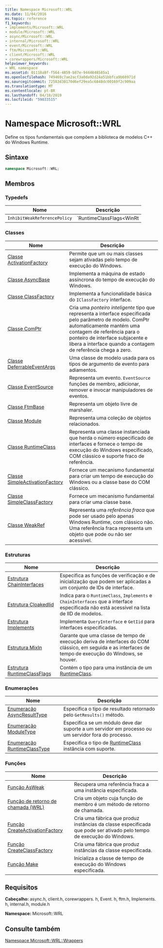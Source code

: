 ```yaml
---
title: Namespace Microsoft::WRL
ms.date: 11/04/2016
ms.topic: reference
f1_keywords:
- implements/Microsoft::WRL
- module/Microsoft::WRL
- async/Microsoft::WRL
- internal/Microsoft::WRL
- event/Microsoft::WRL
- ftm/Microsoft::WRL
- client/Microsoft::WRL
- corewrappers/Microsoft::WRL
helpviewer_keywords:
- WRL namespace
ms.assetid: 01118a8f-f564-4859-b87e-9444848585a1
ms.openlocfilehash: 749469c7ae2acf3a0da92d24a51bbfca9b68971d
ms.sourcegitcommit: 72583d30170d6ef29ea5c6848dc00169f2c909aa
ms.translationtype: MT
ms.contentlocale: pt-BR
ms.lasthandoff: 04/18/2019
ms.locfileid: "59033515"
---
```

# <a name="microsoftwrl-namespace"></a>Namespace Microsoft::WRL

Define os tipos fundamentais que compõem a biblioteca de modelos C++ do Windows Runtime.

## <a name="syntax"></a>Sintaxe

```cpp
namespace Microsoft::WRL;
```

## <a name="members"></a>Membros

### <a name="typedefs"></a>Typedefs

|Nome|Descrição|
|----------|-----------------|
|`InhibitWeakReferencePolicy`|`RuntimeClassFlags<WinRt | InhibitWeakReference>`|

### <a name="classes"></a>Classes

|Nome|Descrição|
|----------|-----------------|
|[Classe ActivationFactory](activationfactory-class.md)|Permite que um ou mais classes sejam ativadas pelo tempo de execução do Windows.|
|[Classe AsyncBase](asyncbase-class.md)|Implementa a máquina de estado assíncrona do tempo de execução do Windows.|
|[Classe ClassFactory](classfactory-class.md)|Implementa a funcionalidade básica do `IClassFactory` interface.|
|[Classe ComPtr](comptr-class.md)|Cria uma *ponteiro inteligente* tipo que representa a interface especificada pelo parâmetro de modelo. ComPtr automaticamente mantém uma contagem de referência para o ponteiro de interface subjacente e libera a interface quando a contagem de referência chega a zero.|
|[Classe DeferrableEventArgs](deferrableeventargs-class.md)|Uma classe de modelo usada para os tipos de argumento de evento para adiamentos.|
|[Classe EventSource](eventsource-class.md)|Representa um evento. `EventSource` funções de membro, adicionar, remover e invocar manipuladores de eventos.|
|[Classe FtmBase](ftmbase-class.md)|Representa um objeto livre de marshaler.|
|[Classe Module](module-class.md)|Representa uma coleção de objetos relacionados.|
|[Classe RuntimeClass](runtimeclass-class.md)|Representa uma classe instanciada que herda o número especificado de interfaces e fornece o tempo de execução do Windows especificado, COM clássico e suporte fraco de referência.|
|[Classe SimpleActivationFactory](simpleactivationfactory-class.md)|Fornece um mecanismo fundamental para criar um tempo de execução do Windows ou a classe base do COM clássico.|
|[Classe SimpleClassFactory](simpleclassfactory-class.md)|Fornece um mecanismo fundamental para criar uma classe base.|
|[Classe WeakRef](weakref-class.md)|Representa uma *referência fraca* que pode ser usado pelo apenas Windows Runtime, com clássico não. Uma referência fraca representa um objeto que pode ou não ser acessível.|

### <a name="structures"></a>Estruturas

|Nome|Descrição|
|----------|-----------------|
|[Estrutura ChainInterfaces](chaininterfaces-structure.md)|Especifica as funções de verificação e de inicialização que podem ser aplicadas a um conjunto de IDs de interface.|
|[Estrutura CloakedIid](cloakediid-structure.md)|Indica para o `RuntimeClass`, `Implements` e `ChainInterfaces` que a interface especificada não está acessível na lista de IID de modelos.|
|[Estrutura Implements](implements-structure.md)|Implementa `QueryInterface` e `GetIid` para interfaces especificadas.|
|[Estrutura MixIn](mixin-structure.md)|Garante que uma classe de tempo de execução deriva de interfaces do COM clássico, em seguida e as interfaces de tempo de execução do Windows, se houver.|
|[Estrutura RuntimeClassFlags](runtimeclassflags-structure.md)|Contém o tipo para uma instância de um [RuntimeClass](runtimeclass-class.md).|

### <a name="enumerations"></a>Enumerações

|Nome|Descrição|
|----------|-----------------|
|[Enumeração AsyncResultType](asyncresulttype-enumeration.md)|Especifica o tipo de resultado retornado pelo `GetResults()` método.|
|[Enumeração ModuleType](moduletype-enumeration.md)|Especifica se um módulo deve dar suporte a um servidor em processo ou um servidor fora do processo.|
|[Enumeração RuntimeClassType](runtimeclasstype-enumeration.md)|Especifica o tipo de [RuntimeClass](runtimeclass-class.md) instância com suporte.|

### <a name="functions"></a>Funções

|Nome|Descrição|
|----------|-----------------|
|[Função AsWeak](asweak-function.md)|Recupera uma referência fraca a uma instância especificada.|
|[Função de retorno de chamada (WRL)](callback-function-wrl.md)|Cria um objeto cuja função de membro é um método de retorno de chamada.|
|[Função CreateActivationFactory](createactivationfactory-function.md)|Cria uma fábrica que produz instâncias da classe especificada que pode ser ativado pelo tempo de execução do Windows.|
|[Função CreateClassFactory](createclassfactory-function.md)|Cria uma fábrica que produz instâncias da classe especificada.|
|[Função Make](make-function.md)|Inicializa a classe de tempo de execução do Windows especificada.|

## <a name="requirements"></a>Requisitos

**Cabeçalho:** async.h, client.h, corewrappers. h, Event. h, ftm.h, Implements. h, internal.h, module.h

**Namespace:** Microsoft::WRL

## <a name="see-also"></a>Consulte também

[Namespace Microsoft::WRL::Wrappers](microsoft-wrl-wrappers-namespace.md)